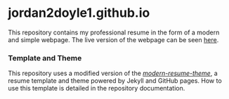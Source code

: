 # jordan2doyle1.github.io

This repository contains my professional resume in the form of a modern and simple webpage. The live version of the webpage can be seen [here](https://jordan2doyle1.github.io).

### Template and Theme

This repository uses a modified version of the *[modern-resume-theme](https://github.com/sproogen/modern-resume-theme/)*, a resume template and theme powered by Jekyll and GitHub pages. How to use this template is detailed in the repository documentation.

